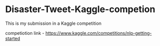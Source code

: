 # Disaster-Tweet-Kaggle-competion
This is my submission in a Kaggle competition

competiotion link - https://www.kaggle.com/competitions/nlp-getting-started
